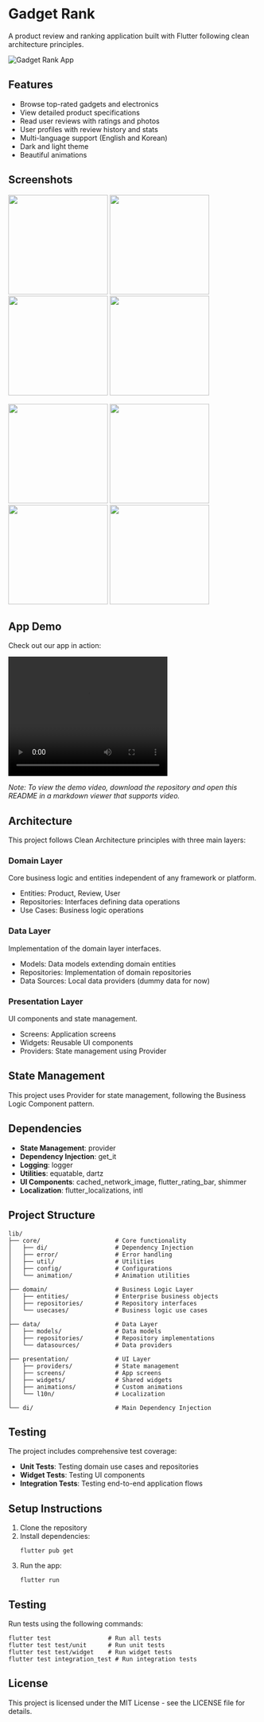 # Gadget Rank

A product review and ranking application built with Flutter following clean architecture principles.

![Gadget Rank App](assets/attachment/1.png)

## Features

- Browse top-rated gadgets and electronics
- View detailed product specifications
- Read user reviews with ratings and photos
- User profiles with review history and stats
- Multi-language support (English and Korean)
- Dark and light theme
- Beautiful animations

## Screenshots

<p float="left">
  <img src="assets/attachment/2.png" width="200" />
  <img src="assets/attachment/3.png" width="200" /> 
  <img src="assets/attachment/4.png" width="200" />
  <img src="assets/attachment/5.png" width="200" />
</p>

<p float="left">
  <img src="assets/attachment/6.png" width="200" />
  <img src="assets/attachment/7.png" width="200" />
  <img src="assets/attachment/8.png" width="200" />
  <img src="assets/attachment/9.png" width="200" />
</p>

## App Demo

Check out our app in action:

<video width="320" height="240" controls>
  <source src="assets/attachment/video.webm" type="video/webm">
  Your browser does not support the video tag.
</video>

_Note: To view the demo video, download the repository and open this README in a markdown viewer that supports video._

## Architecture

This project follows Clean Architecture principles with three main layers:

### Domain Layer

Core business logic and entities independent of any framework or platform.

- Entities: Product, Review, User
- Repositories: Interfaces defining data operations
- Use Cases: Business logic operations

### Data Layer

Implementation of the domain layer interfaces.

- Models: Data models extending domain entities
- Repositories: Implementation of domain repositories
- Data Sources: Local data providers (dummy data for now)

### Presentation Layer

UI components and state management.

- Screens: Application screens
- Widgets: Reusable UI components
- Providers: State management using Provider

## State Management

This project uses Provider for state management, following the Business Logic Component pattern.

## Dependencies

- **State Management**: provider
- **Dependency Injection**: get_it
- **Logging**: logger
- **Utilities**: equatable, dartz
- **UI Components**: cached_network_image, flutter_rating_bar, shimmer
- **Localization**: flutter_localizations, intl

## Project Structure

```
lib/
├── core/                     # Core functionality
│   ├── di/                   # Dependency Injection
│   ├── error/                # Error handling
│   ├── util/                 # Utilities
│   ├── config/               # Configurations
│   └── animation/            # Animation utilities
│
├── domain/                   # Business Logic Layer
│   ├── entities/             # Enterprise business objects
│   ├── repositories/         # Repository interfaces
│   └── usecases/             # Business logic use cases
│
├── data/                     # Data Layer
│   ├── models/               # Data models
│   ├── repositories/         # Repository implementations
│   └── datasources/          # Data providers
│
├── presentation/             # UI Layer
│   ├── providers/            # State management
│   ├── screens/              # App screens
│   ├── widgets/              # Shared widgets
│   ├── animations/           # Custom animations
│   └── l10n/                 # Localization
│
└── di/                       # Main Dependency Injection
```

## Testing

The project includes comprehensive test coverage:

- **Unit Tests**: Testing domain use cases and repositories
- **Widget Tests**: Testing UI components
- **Integration Tests**: Testing end-to-end application flows

## Setup Instructions

1. Clone the repository
2. Install dependencies:
   ```
   flutter pub get
   ```
3. Run the app:
   ```
   flutter run
   ```

## Testing

Run tests using the following commands:

```
flutter test                # Run all tests
flutter test test/unit      # Run unit tests
flutter test test/widget    # Run widget tests
flutter test integration_test # Run integration tests
```

## License

This project is licensed under the MIT License - see the LICENSE file for details.
